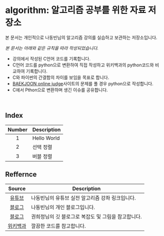 # algorithm: 알고리즘 공부를 위한 자료 저장소
본 문서는 개인적으로 나동빈님의 알고리즘 강의를 실습하고 보관하는 저장소입니다.

_본 문서는 아래와 같은 규칙을 따라 작성되었습니다._
- 강의에서 작성된 C언어 코드를 기록합니다.
- C언어 코드를 python으로 변환하여 직접 작성하고 위키백과의 python코드와 비교하여 기록합니다.
- C와 파이썬의 간결함의 차이를 보임을 목표로 합니다.
- [BAEKJOON online judge](https://www.acmicpc.net)사이트의 문제를 풀 경우 python으로 작성합니다.
- C에서 Pthon으로 변환하며 생긴 이슈를 공유합니다.
<br/> 

## Index
| Number | Description |
|:---:|---|
| 1 | Hello World |
| 2 | 선택 정렬 |
| 3 | 버블 정렬 |


## Reffernce
| Source | Description |
|:---:|---|
| [유튜브](https://www.youtube.com/watch?v=qQ5iLNjpxSk&list=PLRx0vPvlEmdDHxCvAQS1_6XV4deOwfVrz) | 나동빈님의 유튜브 실전 알고리즘 강좌 링크입니다.|
| [블로그](https://ndb796.tistory.com/) | 나동빈님의 개인 블로그입니다. |
| [블로그](https://gmlwjd9405.github.io/) | 권희정님의 깃 블로그로 복잡도 및 그림을 참고합니다. |
| [위키백과](https://ko.wikipedia.org/) | 깔끔한 코드를 참고합니다. |
<br/>
